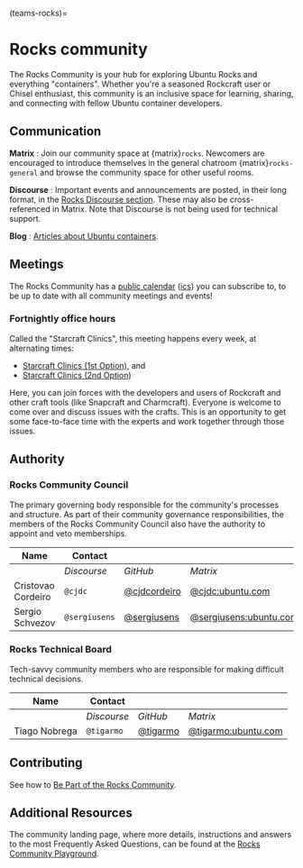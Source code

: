 (teams-rocks)=
# Rocks community

The Rocks Community is your hub for exploring Ubuntu Rocks and everything "containers". Whether you're a seasoned Rockcraft user or Chisel enthusiast, this community is an inclusive space for learning, sharing, and connecting with fellow Ubuntu container developers.


## Communication

**Matrix**
: Join our community space at {matrix}`rocks`. Newcomers are encouraged to introduce themselves in the general chatroom {matrix}`rocks-general` and browse the community space for other useful rooms.

**Discourse**
: Important events and announcements are posted, in their long format, in the [Rocks Discourse section](https://discourse.ubuntu.com/c/project/rocks/). These may also be cross-referenced in Matrix. Note that Discourse is not being used for technical support.

**Blog**
: [Articles about Ubuntu containers](https://ubuntu.com/blog/tag/containers).


## Meetings

The Rocks Community has a [public calendar](https://calendar.google.com/calendar/embed?src=cf1e94218f2a806bac23a480c60d2247c4baf73afe0aa57bba85df3b6bce2f56%40group.calendar.google.com&ctz=Europe%2FZurich) ([ics](https://calendar.google.com/calendar/ical/cf1e94218f2a806bac23a480c60d2247c4baf73afe0aa57bba85df3b6bce2f56%40group.calendar.google.com/public/basic.ics)) you can subscribe to, to be up to date with all community meetings and events!


### Fortnightly office hours

Called the "Starcraft Clinics", this meeting happens every week, at alternating times:
 - [Starcraft Clinics (1st Option)](https://discourse.ubuntu.com/t/starcraft-clinics-1st-option/43649), and
 - [Starcraft Clinics (2nd Option) ](https://discourse.ubuntu.com/t/starcraft-clinics-2nd-option/48031)

Here, you can join forces with the developers and users of Rockcraft and other craft tools (like Snapcraft and Charmcraft). Everyone is welcome to come over and discuss issues with the crafts. This is an opportunity to get some face-to-face time with the experts and work together through those issues.


## Authority

### Rocks Community Council

The primary governing body responsible for the community's processes and structure. As part of their community governance responsibilities, the members of the Rocks Community Council also have the authority to appoint and veto memberships.

| Name               | Contact       |                                                |                                                                      |
| ---                | ---           | ---                                            | ---                                                                  |
|                    | *Discourse*   | *GitHub*                                       | *Matrix*                                                             |
| Cristovao Cordeiro | `@cjdc`       | [@cjdcordeiro](https://github.com/cjdcordeiro) | [@cjdc:ubuntu.com](https://matrix.to/#/@cjdc:ubuntu.com)             | 
| Sergio Schvezov    | `@sergiusens` | [@sergiusens](https://github.com/sergiusens)   | [@sergiusens:ubuntu.com](https://matrix.to/#/@sergiusens:ubuntu.com) | 


### Rocks Technical Board

Tech-savvy community members who are responsible for making difficult technical decisions.

| Name          | Contact       |                                        |                                                                |
| ---           | ---           | ---                                    | ---                                                            |
|               | *Discourse*   | *GitHub*                               | *Matrix*                                                       |
| Tiago Nobrega | `@tigarmo`    | [@tigarmo](https://github.com/tigarmo) | [@tigarmo:ubuntu.com](https://matrix.to/#/@tigarmo:ubuntu.com) | 


## Contributing

See how to [Be Part of the Rocks Community](https://github.com/rockcrafters#-be-part-of-the-rocks-community).


## Additional Resources

The community landing page, where more details, instructions and answers to the most Frequently Asked Questions, can be found at the [Rocks Community Playground](https://github.com/rockcrafters).
